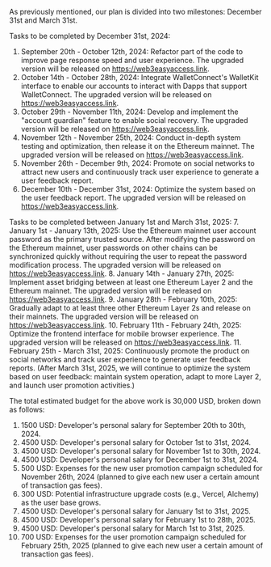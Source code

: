 As previously mentioned, our plan is divided into two milestones: December 31st and March 31st.

Tasks to be completed by December 31st, 2024:

1. September 20th - October 12th, 2024: Refactor part of the code to improve page response speed and user experience. The upgraded version will be released on https://web3easyaccess.link.
2. October 14th - October 28th, 2024: Integrate WalletConnect's WalletKit interface to enable our accounts to interact with Dapps that support WalletConnect. The upgraded version will be released on https://web3easyaccess.link.
3. October 29th - November 11th, 2024: Develop and implement the "account guardian" feature to enable social recovery. The upgraded version will be released on https://web3easyaccess.link.
4. November 12th - November 25th, 2024: Conduct in-depth system testing and optimization, then release it on the Ethereum mainnet. The upgraded version will be released on https://web3easyaccess.link.
5. November 26th - December 9th, 2024: Promote on social networks to attract new users and continuously track user experience to generate a user feedback report.
6. December 10th - December 31st, 2024: Optimize the system based on the user feedback report. The upgraded version will be released on https://web3easyaccess.link.

Tasks to be completed between January 1st and March 31st, 2025: 7. January 1st - January 13th, 2025: Use the Ethereum mainnet user account password as the primary trusted source. After modifying the password on the Ethereum mainnet, user passwords on other chains can be synchronized quickly without requiring the user to repeat the password modification process. The upgraded version will be released on https://web3easyaccess.link. 8. January 14th - January 27th, 2025: Implement asset bridging between at least one Ethereum Layer 2 and the Ethereum mainnet. The upgraded version will be released on https://web3easyaccess.link. 9. January 28th - February 10th, 2025: Gradually adapt to at least three other Ethereum Layer 2s and release on their mainnets. The upgraded version will be released on https://web3easyaccess.link. 10. February 11th - February 24th, 2025: Optimize the frontend interface for mobile browser experience. The upgraded version will be released on https://web3easyaccess.link. 11. February 25th - March 31st, 2025: Continuously promote the product on social networks and track user experience to generate user feedback reports.
(After March 31st, 2025, we will continue to optimize the system based on user feedback: maintain system operation, adapt to more Layer 2, and launch user promotion activities.)

The total estimated budget for the above work is 30,000 USD, broken down as follows:

1. 1500 USD: Developer's personal salary for September 20th to 30th, 2024.
2. 4500 USD: Developer's personal salary for October 1st to 31st, 2024.
3. 4500 USD: Developer's personal salary for November 1st to 30th, 2024.
4. 4500 USD: Developer's personal salary for December 1st to 31st, 2024.
5. 500 USD: Expenses for the new user promotion campaign scheduled for November 26th, 2024 (planned to give each new user a certain amount of transaction gas fees).
6. 300 USD: Potential infrastructure upgrade costs (e.g., Vercel, Alchemy) as the user base grows.
7. 4500 USD: Developer's personal salary for January 1st to 31st, 2025.
8. 4500 USD: Developer's personal salary for February 1st to 28th, 2025.
9. 4500 USD: Developer's personal salary for March 1st to 31st, 2025.
10. 700 USD: Expenses for the user promotion campaign scheduled for February 25th, 2025 (planned to give each new user a certain amount of transaction gas fees).
